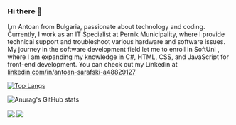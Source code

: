 ### Hi there 👋
I,m Antoan from Bulgaria, passionate about technology and coding. Currently, I work as an IT Specialist at Pernik Municipality, where I provide technical support and troubleshoot various hardware and software issues. My journey in the software development field let me to enroll in SoftUni , where I am expanding my knowledge in C#, HTML, CSS, and JavaScript for front-end development. You can check out my Linkedin at [linkedin.com/in/antoan-sarafski-a48829127](https://www.linkedin.com/in/antoan-sarafski-a48829127/)

[![Top Langs](https://github-readme-stats.vercel.app/api/top-langs/?username=antoansarafski&layout=pie&theme=transparent)](https://github.com/anuraghazra/github-readme-stats)

![Anurag's GitHub stats](https://github-readme-stats.vercel.app/api?username=antoansarafski&show_icons=true&theme=transparent)

<a href="https://github.com/antoansarafski/github-readme-stats">
  <img align="center" src="https://github-readme-stats.vercel.app/api/pin/?username=antoansarafski&repo=github-readme-stats" />
</a>
<a href="https://github.com/antoansarafski/convoychat">
  <img align="center" src="https://github-readme-stats.vercel.app/api/pin/?username=antoansarafski&repo=convoychat" />
</a>
